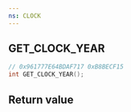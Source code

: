 ```yaml
---
ns: CLOCK
---
```

## GET_CLOCK_YEAR

```c
// 0x961777E64BDAF717 0xB8BECF15
int GET_CLOCK_YEAR();
```


## Return value

